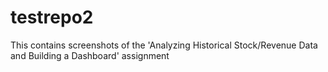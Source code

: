 # testrepo2
This contains screenshots of the 'Analyzing Historical Stock/Revenue Data and Building a Dashboard' assignment
